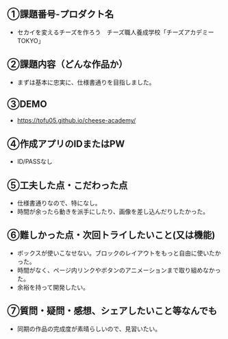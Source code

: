 ## ①課題番号-プロダクト名
- セカイを変えるチーズを作ろう　チーズ職人養成学校「チーズアカデミーTOKYO」

## ②課題内容（どんな作品か）
- まずは基本に忠実に、仕様書通りを目指しました。

## ③DEMO
- https://tofu05.github.io/cheese-academy/

## ④作成アプリのIDまたはPW
- ID/PASSなし

## ⑤工夫した点・こだわった点
- 仕様書通りなので、特になし。
- 時間が余ったら動きを派手にしたり、画像を差し込んだりしたかった。

## ⑥難しかった点・次回トライしたいこと(又は機能)
- ボックスが使いこなせない。ブロックのレイアウトをもっと自由に使いたかった。
- 時間がなく、ページ内リンクやボタンのアニメーションまで取り組めなかった。
- 余裕を持って開発したい。

## ⑦質問・疑問・感想、シェアしたいこと等なんでも
- 同期の作品の完成度が素晴らしいので、見習いたい。
